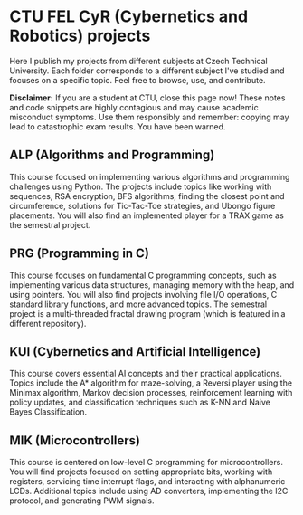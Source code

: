 # CTU FEL CyR (Cybernetics and Robotics) projects
Here I publish my projects from different subjects at Czech Technical University. Each folder corresponds to a different subject I've studied and focuses on a specific topic. Feel free to browse, use, and contribute.

**Disclaimer:** If you are a student at CTU, close this page now! These notes and code snippets are highly contagious and may cause academic misconduct symptoms. Use them responsibly and remember: copying may lead to catastrophic exam results. You have been warned. 

## ALP (Algorithms and Programming)
This course focused on implementing various algorithms and programming challenges using Python. The projects include topics like working with sequences, RSA encryption, BFS algorithms, finding the closest point and circumference, solutions for Tic-Tac-Toe strategies, and Ubongo figure placements. You will also find an implemented player for a TRAX game as the semestral project.

## PRG (Programming in C)
This course focuses on fundamental C programming concepts, such as implementing various data structures, managing memory with the heap, and using pointers. You will also find projects involving file I/O operations, C standard library functions, and more advanced topics. The semestral project is a multi-threaded fractal drawing program (which is featured in a different repository).

## KUI (Cybernetics and Artificial Intelligence)
This course covers essential AI concepts and their practical applications. Topics include the A* algorithm for maze-solving, a Reversi player using the Minimax algorithm, Markov decision processes, reinforcement learning with policy updates, and classification techniques such as K-NN and Naive Bayes Classification.

## MIK (Microcontrollers)
This course is centered on low-level C programming for microcontrollers. You will find projects focused on setting appropriate bits, working with registers, servicing time interrupt flags, and interacting with alphanumeric LCDs. Additional topics include using AD converters, implementing the I2C protocol, and generating PWM signals.

